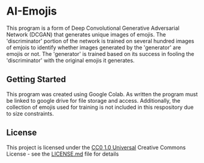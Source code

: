 # AI-Emojis
This program is a form of Deep Convolutional Generative Adversarial Network (DCGAN) that generates unique images of emojis. The 'discriminator' portion of the network is trained on several hundred images of emjois to identify whether images generated by the 'generator' are emojis or not. The 'generator' is trained based on its success in fooling the 'discriminator' with the original emojis it generates.

## Getting Started

This program was created using Google Colab. As written the program must be linked to google drive for file storage and access. Additionally, the collection of emojis used for training is not included in this respository due to size constraints. 

## License

This project is licensed under the [CC0 1.0 Universal](LICENSE.md)
Creative Commons License - see the [LICENSE.md](LICENSE.md) file for
details
